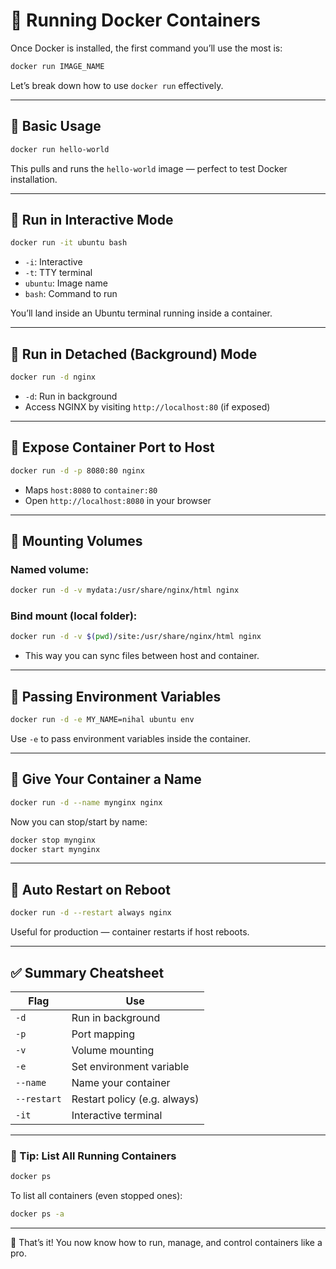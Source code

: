 # 🐳 Running Docker Containers

Once Docker is installed, the first command you’ll use the most is:

```bash
docker run IMAGE_NAME
```

Let’s break down how to use `docker run` effectively.

---

## 🔹 Basic Usage

```bash
docker run hello-world
```

This pulls and runs the `hello-world` image — perfect to test Docker installation.

---

## 🔹 Run in Interactive Mode

```bash
docker run -it ubuntu bash
```

* `-i`: Interactive
* `-t`: TTY terminal
* `ubuntu`: Image name
* `bash`: Command to run

You’ll land inside an Ubuntu terminal running inside a container.

---

## 🔹 Run in Detached (Background) Mode

```bash
docker run -d nginx
```

* `-d`: Run in background
* Access NGINX by visiting `http://localhost:80` (if exposed)

---

## 🔹 Expose Container Port to Host

```bash
docker run -d -p 8080:80 nginx
```

* Maps `host:8080` to `container:80`
* Open `http://localhost:8080` in your browser

---

## 🔹 Mounting Volumes

### Named volume:

```bash
docker run -d -v mydata:/usr/share/nginx/html nginx
```

### Bind mount (local folder):

```bash
docker run -d -v $(pwd)/site:/usr/share/nginx/html nginx
```

* This way you can sync files between host and container.

---

## 🔹 Passing Environment Variables

```bash
docker run -d -e MY_NAME=nihal ubuntu env
```

Use `-e` to pass environment variables inside the container.

---

## 🔹 Give Your Container a Name

```bash
docker run -d --name mynginx nginx
```

Now you can stop/start by name:

```bash
docker stop mynginx
docker start mynginx
```

---

## 🔹 Auto Restart on Reboot

```bash
docker run -d --restart always nginx
```

Useful for production — container restarts if host reboots.

---

## ✅ Summary Cheatsheet

| Flag        | Use                          |
| ----------- | ---------------------------- |
| `-d`        | Run in background            |
| `-p`        | Port mapping                 |
| `-v`        | Volume mounting              |
| `-e`        | Set environment variable     |
| `--name`    | Name your container          |
| `--restart` | Restart policy (e.g. always) |
| `-it`       | Interactive terminal         |

---

### 🧠 Tip: List All Running Containers

```bash
docker ps
```

To list all containers (even stopped ones):

```bash
docker ps -a
```

---

🎉 That’s it! You now know how to run, manage, and control containers like a pro.

